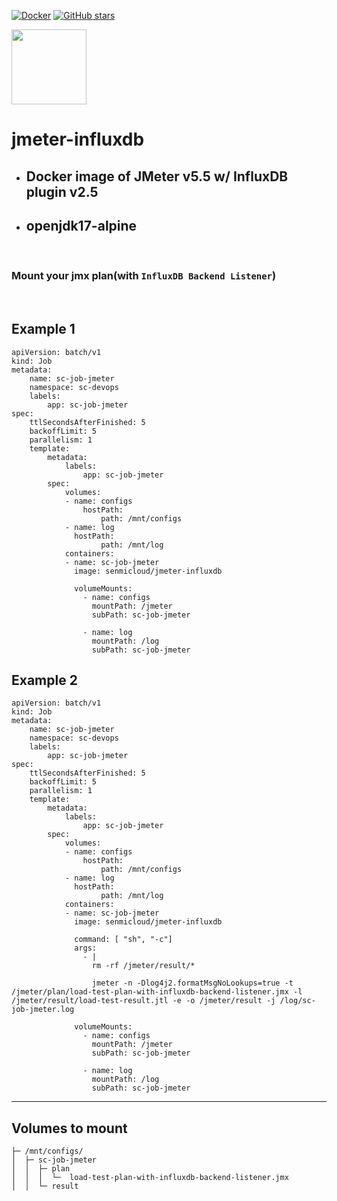 [![Docker](https://badgen.net/badge/icon/senmicloud%2fjmeter-influxdb?icon=docker&label)](https://hub.docker.com/r/senmicloud/jmeter-influxdb) [![GitHub stars](https://img.shields.io/github/stars/SenmiCloud/jmeter-influxdb.svg?style=social&label=Star&maxAge=2592000)](https://github.com/SenmiCloud/jmeter-influxdb)

<img src="https://avatars.githubusercontent.com/u/54386046?v=4" width="120"/>

# jmeter-influxdb
- ## Docker image of JMeter v5.5 w/ InfluxDB plugin v2.5
- ## openjdk17-alpine

<br>

### Mount your jmx plan(with `InfluxDB Backend Listener`)
<br>

## Example 1
```
apiVersion: batch/v1
kind: Job
metadata:
    name: sc-job-jmeter
    namespace: sc-devops
    labels:
        app: sc-job-jmeter
spec:
    ttlSecondsAfterFinished: 5
    backoffLimit: 5
    parallelism: 1
    template:
        metadata:
            labels:
                app: sc-job-jmeter
        spec:
            volumes:
            - name: configs
                hostPath:
                    path: /mnt/configs
            - name: log
              hostPath:
                    path: /mnt/log
            containers:
            - name: sc-job-jmeter
              image: senmicloud/jmeter-influxdb

              volumeMounts:
                - name: configs
                  mountPath: /jmeter
                  subPath: sc-job-jmeter

                - name: log
                  mountPath: /log
                  subPath: sc-job-jmeter
```
## Example 2
```
apiVersion: batch/v1
kind: Job
metadata:
    name: sc-job-jmeter
    namespace: sc-devops
    labels:
        app: sc-job-jmeter
spec:
    ttlSecondsAfterFinished: 5
    backoffLimit: 5
    parallelism: 1
    template:
        metadata:
            labels:
                app: sc-job-jmeter
        spec:
            volumes:
            - name: configs
                hostPath:
                    path: /mnt/configs
            - name: log
              hostPath:
                    path: /mnt/log
            containers:
            - name: sc-job-jmeter
              image: senmicloud/jmeter-influxdb

              command: [ "sh", "-c"]
              args:
                - |
                  rm -rf /jmeter/result/*

                  jmeter -n -Dlog4j2.formatMsgNoLookups=true -t /jmeter/plan/load-test-plan-with-influxdb-backend-listener.jmx -l /jmeter/result/load-test-result.jtl -e -o /jmeter/result -j /log/sc-job-jmeter.log

              volumeMounts:
                - name: configs
                  mountPath: /jmeter
                  subPath: sc-job-jmeter

                - name: log
                  mountPath: /log
                  subPath: sc-job-jmeter
```
---
## Volumes to mount
```
├─ /mnt/configs/
│  ├─ sc-job-jmeter
│  │  ├─ plan
│  │  │  └─  load-test-plan-with-influxdb-backend-listener.jmx
│  │  └─ result
```